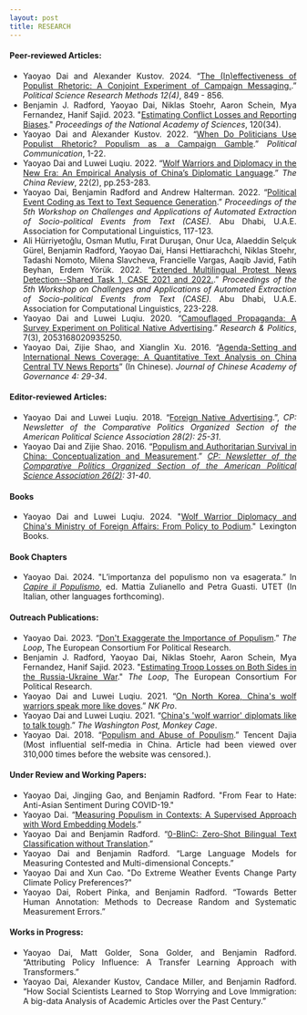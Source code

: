 ```yaml
---
layout: post
title: RESEARCH
---
```


<h4> Peer-reviewed Articles: </h4>

<ul align='justify'>
  <li>Yaoyao Dai and Alexander Kustov. 2024. “<a href="https://www.cambridge.org/core/journals/political-science-research-and-methods/article/ineffectiveness-of-populist-rhetoric-a-conjoint-experiment-of-campaign-messaging/CF0C3E965F4FDC98412C426C861E37DF">The (In)effectiveness of Populist Rhetoric: A Conjoint Experiment of Campaign Messaging.</a>.” <i>Political Science Research Methods 12(4)</i>, 849 - 856. </li>
  <li> Benjamin J. Radford, Yaoyao Dai, Niklas Stoehr, Aaron Schein, Mya Fernandez, Hanif Sajid. 2023. "<a href="https://www.pnas.org/doi/10.1073/pnas.2307372120">Estimating Conflict Losses and Reporting Biases</a>." <i>Proceedings of the National Academy of Sciences</i>, 120(34).</li>
  <li>Yaoyao Dai and Alexander Kustov. 2022. “<a href="https://doi.org/10.1080/10584609.2022.2025505">When Do Politicians Use Populist Rhetoric? Populism as a Campaign Gamble</a>.” <i>Political Communication</i>, 1-22. </li>
  <li>Yaoyao Dai and Luwei Luqiu. 2022. “<a href="https://muse.jhu.edu/article/856656">Wolf Warriors and Diplomacy in the New Era: An Empirical Analysis of China’s Diplomatic Language</a>.” <i>The China Review</i>, 22(2), pp.253-283. </li>
  <li>Yaoyao Dai, Benjamin Radford and Andrew Halterman. 2022. “<a href="/files/CASE_2022.pdf">Political Event Coding as Text to Text Sequence Generation</a>.” <i>Proceedings of the 5th Workshop on Challenges and Applications of Automated Extraction of Socio-political Events from Text (CASE).</i> Abu Dhabi, U.A.E. Association for Computational Linguistics, 117-123. </li>
  <li>Ali Hürriyetoğlu, Osman Mutlu, Fırat Duruşan, Onur Uca, Alaeddin Selçuk Gürel, Benjamin Radford, Yaoyao Dai, Hansi Hettiarachchi, Niklas Stoehr, Tadashi Nomoto, Milena Slavcheva, Francielle Vargas, Aaqib Javid, Fatih Beyhan, Erdem Yörük. 2022. “<a href="https://arxiv.org/abs/2211.11360">Extended Multilingual Protest News Detection--Shared Task 1, CASE 2021 and 2022.</a>.” <i>Proceedings of the 5th Workshop on Challenges and Applications of Automated Extraction of Socio-political Events from Text (CASE).</i> Abu Dhabi, U.A.E. Association for Computational Linguistics, 223-228. </li>
  <li>Yaoyao Dai and Luwei Luqiu. 2020. “<a href="https://journals.sagepub.com/doi/full/10.1177/2053168020935250">Camouflaged Propaganda: A Survey Experiment on Political Native Advertising</a>.” <i>Research & Politics</i>, 7(3), 2053168020935250. </li>
  <li>Yaoyao Dai, Zijie Shao, and Xianglin Xu. 2016. “<a href="/files/ShaoDaiXu2016.pdf">Agenda-Setting and International News Coverage: A Quantitative Text Analysis on China Central TV News Reports</a>” (In Chinese). <i>Journal of Chinese Academy of Governance 4: 29-34</i>. </li>
</ul>

<h4> Editor-reviewed Articles: </h4>

<ul align='justify'>
  <li>Yaoyao Dai and Luwei Luqiu. 2018.  “<a href="http://comparativenewsletter.com/files/archived_newsletters/2018_fall.pdf">Foreign Native Advertising</a>.”, <i>CP: Newsletter of the Comparative Politics Organized Section of the American Political Science Association 28(2): 25-31</i>.</li>
  <li>Yaoyao Dai and Zijie Shao. 2016. “<a href="/files/Dai_CPnewsletter2016.pdf">Populism and Authoritarian Survival in China: Conceptualization and Measurement</a>.” <i><a href="http://comparativenewsletter.com/files/archived_newsletters/fall_2016.pdf">CP: Newsletter of the Comparative Politics Organized Section of the American Political Science Association 26(2)</a>: 31-40</i>. </li>
</ul>

<h4> Books </h4>

<ul align='justify'>
  <li> Yaoyao Dai and Luwei Luqiu. 2024. "<a href="https://rowman.com/ISBN/9781666914054/Wolf-Warrior-Diplomacy-and-China%E2%80%99s-Ministry-of-Foreign-Affairs-From-Policy-to-Podium">Wolf Warrior Diplomacy and China's Ministry of Foreign Affairs: From Policy to Podium</a>." Lexington Books. </li>
</ul>

<h4> Book Chapters </h4>

<ul align='justify'>
  <li> Yaoyao Dai. 2024. "L’importanza del populismo non va esagerata.” In <i><a href="https://arts.units.it/handle/11368/3095778">Capire il Populismo</a></i>, ed. Mattia Zulianello and Petra Guasti. UTET (In Italian, other languages forthcoming). </li>
</ul>

<h4> Outreach Publications: </h4>

<ul align='justify'>
  <li>Yaoyao Dai. 2023. “<a href="https://theloop.ecpr.eu/dont-exaggerate-the-importance-of-populism/">Don't Exaggerate the Importance of Populism</a>.” <i>The Loop</i>, The European Consortium For Political Research. </li>
  <li> Benjamin J. Radford, Yaoyao Dai, Niklas Stoehr, Aaron Schein, Mya Fernandez, Hanif Sajid. 2023. "<a href="https://theloop.ecpr.eu/estimating-troop-losses-on-both-sides-in-the-russia-ukraine-war/">Estimating Troop Losses on Both Sides in the Russia-Ukraine War</a>." <i>The Loop</i>, The European Consortium For Political Research.</li>
  <li>Yaoyao Dai and Luwei Luqiu. 2021. “<a href="https://www.nknews.org/pro/on-north-korea-chinas-wolf-warriors-speak-more-like-doves/">On North Korea, China's wolf warriors speak more like doves</a>.” <i>NK Pro</i>. </li>
  <li>Yaoyao Dai and Luwei Luqiu. 2021. “<a href="https://www.washingtonpost.com/politics/2021/05/12/chinas-wolf-warrior-diplomats-like-talk-tough">China's 'wolf warrior' diplomats like to talk tough</a>.” <i>The Washington Post, Monkey Cage</i>. </li>
  <li>Yaoyao Dai. 2018. “<a href="https://web.archive.org/web/20180430021200/http://dajia.qq.com/original/owl/dyy180420.html">Populism and Abuse of Populism</a>.” Tencent Dajia (Most influential self-media in China. Article had been viewed over 310,000 times before the website was censored.). </li>
</ul>

<h4> Under Review and Working Papers: </h4>

<ul align='justify'>
  <li> Yaoyao Dai, Jingjing Gao, and Benjamin Radford. "From Fear to Hate: Anti-Asian Sentiment During COVID-19."</li>
  <li>Yaoyao Dai. “<a href="/files/Dai_Populism.pdf">Measuring Populism in Contexts: A Supervised Approach with Word Embedding Models</a>.” </li>
  <li>Yaoyao Dai and Benjamin Radford. “<a href="/files/Dai_0BlinC.pdf">0-BlinC: Zero-Shot Bilingual Text Classification without Translation</a>.” </li>
  <li>Yaoyao Dai and Benjamin Radford. “Large Language Models for Measuring Contested and Multi-dimensional Concepts.” </li>
  <li>Yaoyao Dai and Xun Cao. "Do Extreme Weather Events Change Party Climate Policy Preferences?"</li>
  <li>Yaoyao Dai, Robert Pinka, and Benjamin Radford. “Towards Better Human Annotation: Methods to Decrease Random and Systematic Measurement Errors.” </li>
</ul>

<h4> Works in Progress: </h4>

<ul align='justify'>
  <li>Yaoyao Dai, Matt Golder, Sona Golder, and Benjamin Radford. “Attributing Policy Influence: A Transfer Learning Approach with Transformers.”</li>
  <li>Yaoyao Dai, Alexander Kustov, Candace Miller, and Benjamin Radford. “How Social Scientists Learned to Stop Worrying and Love Immigration: A big-data Analysis of Academic Articles over the Past Century.”</li>
</ul>
